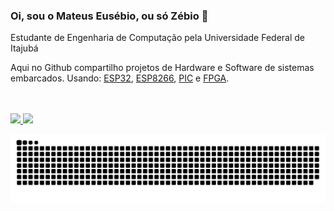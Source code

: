 ### Oi, sou o Mateus Eusébio, ou só Zébio 👋

Estudante de Engenharia de Computação pela Universidade Federal de Itajubá 

Aqui no Github compartilho projetos de Hardware e Software de sistemas embarcados. 
Usando: [ESP32](https://github.com/Zebio/ESP32-Guia-Repositorios), [ESP8266](https://github.com/Zebio/ESP8266-Guia-de-Repositorios), [PIC](https://github.com/Zebio/PIC16f887-Aquecedor) e [FPGA](https://github.com/Zebio/Circuitos-em-NCL).

<br>
<br>
<div>
  <a href="https://github.com/Zebio">
  <img height="180em" src="https://github-readme-stats.vercel.app/api?username=Zebio&show_icons=true&theme=dracula&include_all_commits=true&count_private=true"/>
  <img height="180em" src="https://github-readme-stats.vercel.app/api/top-langs/?username=Zebio&layout=compact&langs_count=16&theme=dracula"/>
</div>

![Snake animation](https://github.com/Zebio/Zebio/blob/output/github-contribution-grid-snake.svg)
